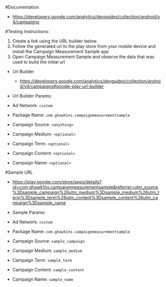 #Documentation
* https://developers.google.com/analytics/devguides/collection/android/v4/campaigns

#Testing Instructions:

1. Create a link using the URL builder below. 
2. Follow the generated url to the play store from your mobile device and install the Campaign Measurement Sample app
3. Open Campaign Measurement Sample and observe the data that was used to build the initial url

* Url Builder
  * https://developers.google.com/analytics/devguides/collection/android/v4/campaigns#google-play-url-builder

* Url Builder Params:
 * Ad Network: `custom`
 * Package Name: `com.ghawk1ns.campaignmeasurementsample`
 * Campaign Source: `<anything>`
 * Campaign Medium: `<optional>`
 * Campaign Term: `<optional>`
 * Campaign Content: `<optional>`
 * Campaign Name: `<optional>`

#Sample URL
* https://play.google.com/store/apps/details?id=com.ghawk1ns.campaignmeasurementsample&referrer=utm_source%3Dsample_campaign%26utm_medium%3Dsample_medium%26utm_term%3Dsample_term%26utm_content%3Dsample_content%26utm_campaign%3Dsample_name

* Sample Params:
 * Ad Network: `custom`
 * Package Name: `com.ghawk1ns.campaignmeasurementsample`
 * Campaign Source: `sample_campaign`
 * Campaign Medium: `sample_medium`
 * Campaign Term: `sample_term`
 * Campaign Content: `sample_content`
 * Campaign Name: `sample_name`
